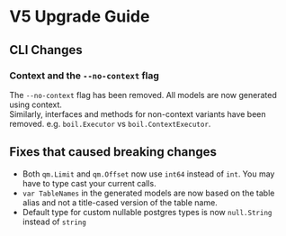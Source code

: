 # V5 Upgrade Guide

## CLI Changes

### Context and the `--no-context` flag

The `--no-context` flag has been removed. All models are now generated using context.  
Similarly, interfaces and methods for non-context variants have been removed.
e.g. `boil.Executor` vs `boil.ContextExecutor`.

## Fixes that caused breaking changes

* Both `qm.Limit` and `qm.Offset` now use `int64` instead of `int`. You may have to type cast your current calls.
* `var TableNames` in the generated models are now based on the table alias and not a title-cased version of the table name.
* Default type for custom nullable postgres types is now `null.String` instead of `string`

